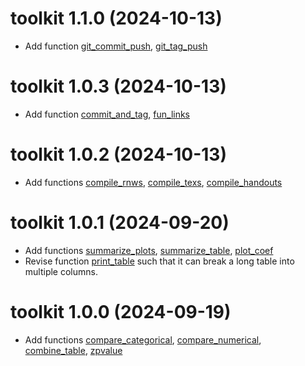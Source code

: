 # toolkit 1.1.0 (2024-10-13)

-   Add function
    [git_commit_push](https://guang-yu-zhu.github.io/toolkit/reference/git_commit_push.html),
    [git_tag_push](https://guang-yu-zhu.github.io/toolkit/reference/git_tag_push.html)

# toolkit 1.0.3 (2024-10-13)

-   Add function
    [commit_and_tag](https://guang-yu-zhu.github.io/toolkit/reference/commit_and_tag.html),
    [fun_links](https://guang-yu-zhu.github.io/toolkit/reference/fun_links.html)

# toolkit 1.0.2 (2024-10-13)

-   Add functions
    [compile_rnws](https://guang-yu-zhu.github.io/toolkit/reference/compile_rnws.html),
    [compile_texs](https://guang-yu-zhu.github.io/toolkit/reference/compile_texs.html),
    [compile_handouts](https://guang-yu-zhu.github.io/toolkit/reference/compile_handouts.html)

# toolkit 1.0.1 (2024-09-20)

-   Add functions
    [summarize_plots](https://guang-yu-zhu.github.io/toolkit/reference/summarize_plots.html),
    [summarize_table](https://guang-yu-zhu.github.io/toolkit/reference/summarize_table.html),
    [plot_coef](https://guang-yu-zhu.github.io/toolkit/reference/plot_coef.html)
-   Revise function
    [print_table](https://guang-yu-zhu.github.io/toolkit/reference/print_table.html)
    such that it can break a long table into multiple columns.

# toolkit 1.0.0 (2024-09-19)

-   Add functions
    [compare_categorical](https://guang-yu-zhu.github.io/toolkit/reference/compare_categorical.html),
    [compare_numerical](https://guang-yu-zhu.github.io/toolkit/reference/compare_numerical.html),
    [combine_table](https://guang-yu-zhu.github.io/toolkit/reference/combine_table.html),
    [zpvalue](https://guang-yu-zhu.github.io/toolkit/reference/zpvalue.html)
